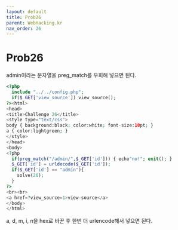 ```yaml
---
layout: default
title: Prob26
parent: WebHacking.kr
nav_order: 26
---
```


# Prob26

admin이라는 문자열을 preg_match를 우회해 넣으면 된다.

```php
<?php
  include "../../config.php";
  if($_GET['view_source']) view_source();
?><html>
<head>
<title>Challenge 26</title>
<style type="text/css">
body { background:black; color:white; font-size:10pt; }    
a { color:lightgreen; }
</style>
</head>
<body>
<?php
  if(preg_match("/admin/",$_GET['id'])) { echo"no!"; exit(); }
  $_GET['id'] = urldecode($_GET['id']);
  if($_GET['id'] == "admin"){
    solve(26);
  }
?>
<br><br>
<a href=?view_source=1>view-source</a>
</body>
</html>
```

a, d, m, i, n을 hex로 바꾼 후 한번 더 urlencode해서 넣으면 된다.